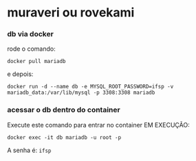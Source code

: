 # muraveri ou rovekami

### db via docker
rode o comando:
```
docker pull mariadb
```
e depois:
```
docker run -d --name db -e MYSQL_ROOT_PASSWORD=ifsp -v mariadb_data:/var/lib/mysql -p 3308:3308 mariadb
```

### acessar o db dentro do container
Execute este comando para entrar no container EM EXECUÇÃO:
```
docker exec -it db mariadb -u root -p
```

A senha é: ```ifsp```
